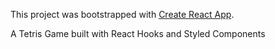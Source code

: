 This project was bootstrapped with [Create React App](https://github.com/facebook/create-react-app).

A Tetris Game built with React Hooks and Styled Components
